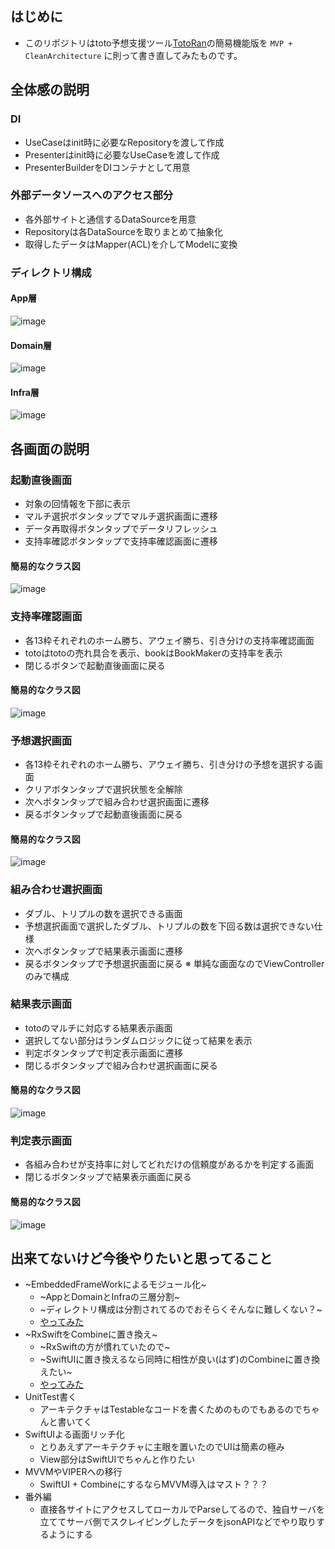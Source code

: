 ## はじめに
- このリポジトリはtoto予想支援ツール[TotoRan](http://iphone.ascii.jp/2015/10/07/843459358653/)の簡易機能版を `MVP + CleanArchitecture` に則って書き直してみたものです。

## 全体感の説明
### DI
- UseCaseはinit時に必要なRepositoryを渡して作成
- Presenterはinit時に必要なUseCaseを渡して作成
- PresenterBuilderをDIコンテナとして用意

### 外部データソースへのアクセス部分
- 各外部サイトと通信するDataSourceを用意
- Repositoryは各DataSourceを取りまとめて抽象化
- 取得したデータはMapper(ACL)を介してModelに変換

### ディレクトリ構成
#### App層
![image](https://user-images.githubusercontent.com/11004583/121118100-3d870900-c854-11eb-9640-1fbb75c89749.png)

#### Domain層
![image](https://user-images.githubusercontent.com/11004583/121118173-5d1e3180-c854-11eb-8818-32f0e1a5b4f0.png)

#### Infra層
![image](https://user-images.githubusercontent.com/11004583/121118186-63aca900-c854-11eb-8bad-fd1175ba224c.png)

## 各画面の説明
### 起動直後画面
- 対象の回情報を下部に表示
- マルチ選択ボタンタップでマルチ選択画面に遷移
- データ再取得ボタンタップでデータリフレッシュ
- 支持率確認ボタンタップで支持率確認画面に遷移
#### 簡易的なクラス図
![image](https://user-images.githubusercontent.com/11004583/121109824-3c9baa80-c847-11eb-8749-f186b7428e45.png)

### 支持率確認画面
- 各13枠それぞれのホーム勝ち、アウェイ勝ち、引き分けの支持率確認画面
- totoはtotoの売れ具合を表示、bookはBookMakerの支持率を表示
- 閉じるボタンで起動直後画面に戻る
#### 簡易的なクラス図
![image](https://user-images.githubusercontent.com/11004583/121110105-b03db780-c847-11eb-88de-7ed97e157c9e.png)

### 予想選択画面
- 各13枠それぞれのホーム勝ち、アウェイ勝ち、引き分けの予想を選択する画面
- クリアボタンタップで選択状態を全解除
- 次へボタンタップで組み合わせ選択画面に遷移
- 戻るボタンタップで起動直後画面に戻る
#### 簡易的なクラス図
![image](https://user-images.githubusercontent.com/11004583/121110495-5a1d4400-c848-11eb-81a0-3ddc5d70b230.png)

### 組み合わせ選択画面
- ダブル、トリプルの数を選択できる画面
- 予想選択画面で選択したダブル、トリプルの数を下回る数は選択できない仕様
- 次へボタンタップで結果表示画面に遷移
- 戻るボタンタップで予想選択画面に戻る
※ 単純な画面なのでViewControllerのみで構成

### 結果表示画面
- totoのマルチに対応する結果表示画面
- 選択してない部分はランダムロジックに従って結果を表示
- 判定ボタンタップで判定表示画面に遷移
- 閉じるボタンタップで組み合わせ選択画面に戻る
#### 簡易的なクラス図
![image](https://user-images.githubusercontent.com/11004583/120975560-55a34d80-c7ac-11eb-972c-025cedce39f7.png)

### 判定表示画面
- 各組み合わせが支持率に対してどれだけの信頼度があるかを判定する画面
- 閉じるボタンタップで結果表示画面に戻る
#### 簡易的なクラス図
![image](https://user-images.githubusercontent.com/11004583/121110780-d0ba4180-c848-11eb-896b-ddd2df38b0a4.png)

## 出来てないけど今後やりたいと思ってること
- ~EmbeddedFrameWorkによるモジュール化~
    - ~AppとDomainとInfraの三層分割~
    - ~ディレクトリ構成は分割されてるのでおそらくそんなに難しくない？~
    - [やってみた](https://github.com/hyosang813/TotoRan_Architecture/pull/4)
- ~RxSwiftをCombineに置き換え~
    - ~RxSwiftの方が慣れていたので~
    - ~SwiftUIに置き換えるなら同時に相性が良い(はず)のCombineに置き換えたい~
    - [やってみた](https://github.com/hyosang813/TotoRan_Architecture/pull/5)
- UnitTest書く
    - アーキテクチャはTestableなコードを書くためのものでもあるのでちゃんと書いてく
- SwiftUIよる画面リッチ化
    - とりあえずアーキテクチャに主眼を置いたのでUIは簡素の極み
    - View部分はSwiftUIでちゃんと作りたい
- MVVMやVIPERへの移行
    - SwiftUI + CombineにするならMVVM導入はマスト？？？
- 番外編
    - 直接各サイトにアクセスしてローカルでParseしてるので、独自サーバを立ててサーバ側でスクレイピングしたデータをjsonAPIなどでやり取りするようにする

